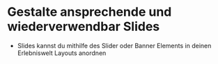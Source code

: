 # Gestalte ansprechende und wiederverwendbar Slides

- Slides kannst du mithilfe des Slider oder Banner Elements in deinen Erlebniswelt Layouts anordnen